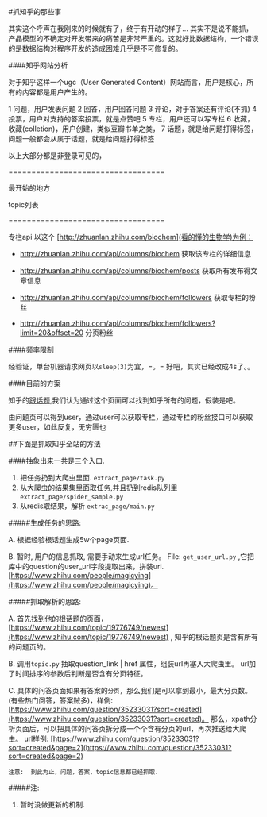 #抓知乎的那些事

其实这个呼声在我刚来的时候就有了，终于有开动的样子...
其实不是说不能抓，产品模型的不确定对开发带来的痛苦是非常严重的。这就好比数据结构，一个错误的是数据结构对程序开发的造成困难几乎是不可修复的。

####知乎网站分析

对于知乎这样一个ugc（User Generated Content）网站而言，用户是核心，所有的内容都是用户产生的。

1 问题，用户发表问题
2 回答，用户回答问题
3 评论，对于答案还有评论(不抓)
4 投票，用户对支持的答案投票，就是点赞吧
5 专栏，用户还可以写专栏
6 收藏，收藏(colletion)，用户创建，类似豆瓣书单之类，
7 话题，就是给问题打得标签，问题一般都会从属于话题，就是给问题打得标签

以上大部分都是非登录可见的，

==================================

最开始的地方

topic列表

==================================

专栏api
以这个 [http://zhuanlan.zhihu.com/biochem](看的懂的生物学)为例：

* http://zhuanlan.zhihu.com/api/columns/biochem 获取该专栏的详细信息
* http://zhuanlan.zhihu.com/api/columns/biochem/posts 获取所有发布得文章信息

* http://zhuanlan.zhihu.com/api/columns/biochem/followers 获取专栏的粉丝
* http://zhuanlan.zhihu.com/api/columns/biochem/followers?limit=20&offset=20 分页粉丝



####频率限制

经验证，单台机器请求网页以`sleep(3)`为宜，=。=
好吧，其实已经改成4s了。。



####目前的方案

知乎的[跟话题](https://www.zhihu.com/topic/19776749/questions),我们认为通过这个页面可以找到知乎所有的问题，假装是吧。

由问题页可以得到user，通过user可以获取专栏，通过专栏的粉丝接口可以获取更多user，如此反复，无穷匮也


##下面是抓取知乎全站的方法

####抽象出来一共是三个入口.  
1.  把任务扔到大爬虫里面.  `extract_page/task.py`
2.  从大爬虫的结果集里面取任务,并且扔到redis队列里 `extract_page/spider_sample.py`
3.  从redis取结果，解析 `extrac_page/main.py`

#####生成任务的思路:

A.  根据经验根话题生成5w个page页面.

B. 暂时, 用户的信息抓取, 需要手动来生成url任务。  File: `get_user_url.py`  ,它把库中的question的user_url字段提取出来，拼装url. [https://www.zhihu.com/people/magicying](https://www.zhihu.com/people/magicying)。



#####抓取解析的思路:

A.  首先找到他的根话题的页面，[https://www.zhihu.com/topic/19776749/newest](https://www.zhihu.com/topic/19776749/newest) , 知乎的根话题页是含有所有的问题页的。

B.  调用`topic.py` 抽取question_link | href 属性，组装url再塞入大爬虫里。 url加了时间排序的参数后判断是否含有分页特征。  

C.  具体的问答页面如果有答案的`分页`，那么我们是可以拿到最小，最大分页数。 (有些热门问答，答案贼多)，样例: [https://www.zhihu.com/question/35233031?sort=created](https://www.zhihu.com/question/35233031?sort=created)。 那么，xpath分析页面后，可以把具体的问答页拆分成一个个含有分页的url，再次推送给大爬虫。 url样例: [https://www.zhihu.com/question/35233031?sort=created&page=2](https://www.zhihu.com/question/35233031?sort=created&page=2) 


    注意:  到此为止，问题，答案，topic信息都已经抓取.


#####注:
1. 暂时没做更新的机制.
